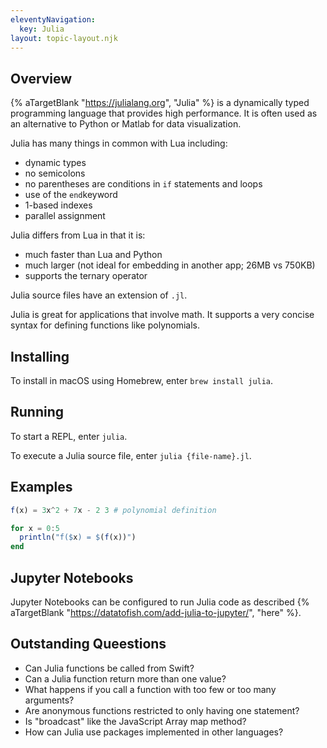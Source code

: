 ```yaml
---
eleventyNavigation:
  key: Julia
layout: topic-layout.njk
---
```


## Overview

{% aTargetBlank "https://julialang.org", "Julia" %} is a
dynamically typed programming language that provides high performance.
It is often used as an alternative to Python or Matlab for data visualization.

Julia has many things in common with Lua including:

- dynamic types
- no semicolons
- no parentheses are conditions in `if` statements and loops
- use of the `end`keyword
- 1-based indexes
- parallel assignment

Julia differs from Lua in that it is:

- much faster than Lua and Python
- much larger (not ideal for embedding in another app; 26MB vs 750KB)
- supports the ternary operator

Julia source files have an extension of `.jl`.

Julia is great for applications that involve math.
It supports a very concise syntax for defining functions like polynomials.

## Installing

To install in macOS using Homebrew, enter `brew install julia`.

## Running

To start a REPL, enter `julia`.

To execute a Julia source file, enter `julia {file-name}.jl`.

## Examples

```julia
f(x) = 3x^2 + 7x - 2 3 # polynomial definition

for x = 0:5
  println("f($x) = $(f(x))")
end
```

## Jupyter Notebooks

Jupyter Notebooks can be configured to run Julia code as described
{% aTargetBlank "https://datatofish.com/add-julia-to-jupyter/", "here" %}.

## Outstanding Queestions

- Can Julia functions be called from Swift?
- Can a Julia function return more than one value?
- What happens if you call a function with too few or too many arguments?
- Are anonymous functions restricted to only having one statement?
- Is "broadcast" like the JavaScript Array map method?
- How can Julia use packages implemented in other languages?
